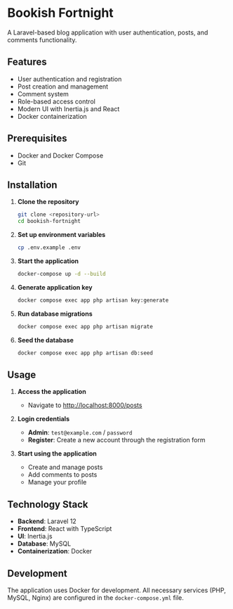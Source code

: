 # Bookish Fortnight

A Laravel-based blog application with user authentication, posts, and comments functionality.

## Features

- User authentication and registration
- Post creation and management
- Comment system
- Role-based access control
- Modern UI with Inertia.js and React
- Docker containerization

## Prerequisites

- Docker and Docker Compose
- Git

## Installation

1. **Clone the repository**
   ```bash
   git clone <repository-url>
   cd bookish-fortnight
   ```

2. **Set up environment variables**
   ```bash
   cp .env.example .env
   ```

3. **Start the application**
   ```bash
   docker-compose up -d --build
   ```

4. **Generate application key**
   ```bash
   docker compose exec app php artisan key:generate
   ```

5. **Run database migrations**
   ```bash
   docker compose exec app php artisan migrate
   ```

6. **Seed the database**
   ```bash
   docker compose exec app php artisan db:seed
   ```

## Usage

1. **Access the application**
   - Navigate to [http://localhost:8000/posts](http://localhost:8000/posts)

2. **Login credentials**
   - **Admin**: `test@example.com` / `password`
   - **Register**: Create a new account through the registration form

3. **Start using the application**
   - Create and manage posts
   - Add comments to posts
   - Manage your profile

## Technology Stack

- **Backend**: Laravel 12
- **Frontend**: React with TypeScript
- **UI**: Inertia.js
- **Database**: MySQL
- **Containerization**: Docker

## Development

The application uses Docker for development. All necessary services (PHP, MySQL, Nginx) are configured in the `docker-compose.yml` file.